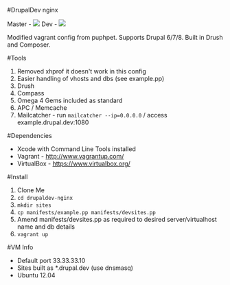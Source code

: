 #DrupalDev nginx

Master - <img src="http://r2.ayil.co.uk:8080/buildStatus/icon?job=drupaldev-nginx-master">
Dev - <img src="http://r2.ayil.co.uk:8080/buildStatus/icon?job=drupaldev-nginx-dev">

Modified vagrant config from puphpet. Supports Drupal 6/7/8. Built in Drush and Composer.

#Tools
1. Removed xhprof it doesn't work in this config
2. Easier handling of vhosts and dbs (see example.pp)
3. Drush
4. Compass
5. Omega 4 Gems included as standard
6. APC / Memcache
7. Mailcatcher - run `mailcatcher --ip=0.0.0.0` / access example.drupal.dev:1080

#Dependencies
* Xcode with Command Line Tools installed
* Vagrant - http://www.vagrantup.com/
* VirtualBox - https://www.virtualbox.org/

#Install

1. Clone Me
2. `cd drupaldev-nginx`
3. `mkdir sites`
4. `cp manifests/example.pp manifests/devsites.pp`
5. Amend manifests/devsites.pp as required to desired server/virtualhost name and db details
6. `vagrant up`

#VM Info
* Default port 33.33.33.10
* Sites built as *.drupal.dev (use dnsmasq)
* Ubuntu 12.04

